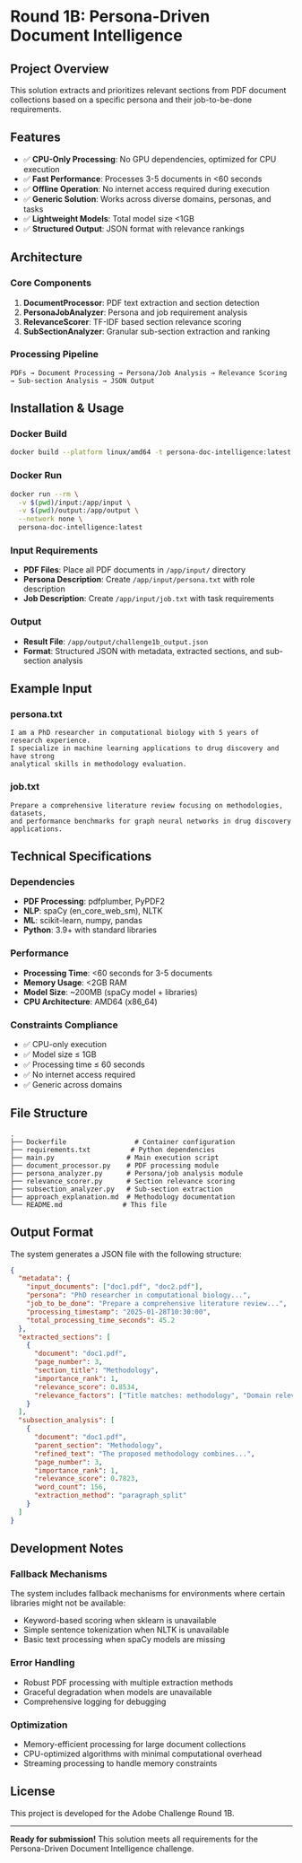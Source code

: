 # Round 1B: Persona-Driven Document Intelligence

## Project Overview
This solution extracts and prioritizes relevant sections from PDF document collections based on a specific persona and their job-to-be-done requirements.

## Features
- ✅ **CPU-Only Processing**: No GPU dependencies, optimized for CPU execution
- ✅ **Fast Performance**: Processes 3-5 documents in <60 seconds
- ✅ **Offline Operation**: No internet access required during execution
- ✅ **Generic Solution**: Works across diverse domains, personas, and tasks
- ✅ **Lightweight Models**: Total model size <1GB
- ✅ **Structured Output**: JSON format with relevance rankings

## Architecture

### Core Components
1. **DocumentProcessor**: PDF text extraction and section detection
2. **PersonaJobAnalyzer**: Persona and job requirement analysis
3. **RelevanceScorer**: TF-IDF based section relevance scoring
4. **SubSectionAnalyzer**: Granular sub-section extraction and ranking

### Processing Pipeline
```
PDFs → Document Processing → Persona/Job Analysis → Relevance Scoring → Sub-section Analysis → JSON Output
```

## Installation & Usage

### Docker Build
```bash
docker build --platform linux/amd64 -t persona-doc-intelligence:latest .
```

### Docker Run
```bash
docker run --rm \
  -v $(pwd)/input:/app/input \
  -v $(pwd)/output:/app/output \
  --network none \
  persona-doc-intelligence:latest
```

### Input Requirements
- **PDF Files**: Place all PDF documents in `/app/input/` directory
- **Persona Description**: Create `/app/input/persona.txt` with role description
- **Job Description**: Create `/app/input/job.txt` with task requirements

### Output
- **Result File**: `/app/output/challenge1b_output.json`
- **Format**: Structured JSON with metadata, extracted sections, and sub-section analysis

## Example Input

### persona.txt
```
I am a PhD researcher in computational biology with 5 years of research experience. 
I specialize in machine learning applications to drug discovery and have strong 
analytical skills in methodology evaluation.
```

### job.txt
```
Prepare a comprehensive literature review focusing on methodologies, datasets, 
and performance benchmarks for graph neural networks in drug discovery applications.
```

## Technical Specifications

### Dependencies
- **PDF Processing**: pdfplumber, PyPDF2
- **NLP**: spaCy (en_core_web_sm), NLTK
- **ML**: scikit-learn, numpy, pandas
- **Python**: 3.9+ with standard libraries

### Performance
- **Processing Time**: <60 seconds for 3-5 documents
- **Memory Usage**: <2GB RAM
- **Model Size**: ~200MB (spaCy model + libraries)
- **CPU Architecture**: AMD64 (x86_64)

### Constraints Compliance
- ✅ CPU-only execution
- ✅ Model size ≤ 1GB  
- ✅ Processing time ≤ 60 seconds
- ✅ No internet access required
- ✅ Generic across domains

## File Structure
```
.
├── Dockerfile                 # Container configuration
├── requirements.txt          # Python dependencies
├── main.py                  # Main execution script
├── document_processor.py    # PDF processing module
├── persona_analyzer.py      # Persona/job analysis module
├── relevance_scorer.py      # Section relevance scoring
├── subsection_analyzer.py   # Sub-section extraction
├── approach_explanation.md  # Methodology documentation
└── README.md               # This file
```

## Output Format

The system generates a JSON file with the following structure:

```json
{
  "metadata": {
    "input_documents": ["doc1.pdf", "doc2.pdf"],
    "persona": "PhD researcher in computational biology...",
    "job_to_be_done": "Prepare a comprehensive literature review...",
    "processing_timestamp": "2025-01-28T10:30:00",
    "total_processing_time_seconds": 45.2
  },
  "extracted_sections": [
    {
      "document": "doc1.pdf",
      "page_number": 3,
      "section_title": "Methodology",
      "importance_rank": 1,
      "relevance_score": 0.8534,
      "relevance_factors": ["Title matches: methodology", "Domain relevance"]
    }
  ],
  "subsection_analysis": [
    {
      "document": "doc1.pdf",
      "parent_section": "Methodology",
      "refined_text": "The proposed methodology combines...",
      "page_number": 3,
      "importance_rank": 1,
      "relevance_score": 0.7823,
      "word_count": 156,
      "extraction_method": "paragraph_split"
    }
  ]
}
```

## Development Notes

### Fallback Mechanisms
The system includes fallback mechanisms for environments where certain libraries might not be available:
- Keyword-based scoring when sklearn is unavailable
- Simple sentence tokenization when NLTK is unavailable
- Basic text processing when spaCy models are missing

### Error Handling
- Robust PDF processing with multiple extraction methods
- Graceful degradation when models are unavailable
- Comprehensive logging for debugging

### Optimization
- Memory-efficient processing for large document collections
- CPU-optimized algorithms with minimal computational overhead
- Streaming processing to handle memory constraints

## License
This project is developed for the Adobe Challenge Round 1B.

---

**Ready for submission!** This solution meets all requirements for the Persona-Driven Document Intelligence challenge.
